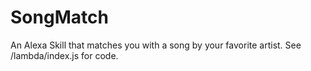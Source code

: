 # SongMatch
An Alexa Skill that matches you with a song by your favorite artist. See /lambda/index.js for code.
